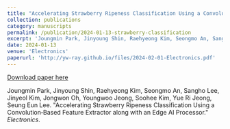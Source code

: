 ```yaml
---
title: "Accelerating Strawberry Ripeness Classification Using a Convolution‑Based Feature Extractor along with an Edge AI Processor"
collection: publications
category: manuscripts
permalink: /publication/2024-01-13-strawberry-classification
excerpt: 'Joungmin Park, Jinyoung Shin, Raehyeong Kim, Seongmo An, Sangho Lee, Jinyeol Kim, Jongwon Oh, Youngwoo Jeong, Soohee Kim, Yue Ri Jeong, Seung Eun Lee. &quot;Accelerating Strawberry Ripeness Classification Using a Convolution‑Based Feature Extractor along with an Edge AI Processor.&quot; <i>Electronics</i>.'
date: 2024-01-13
venue: 'Electronics'
paperurl: 'http://yw-ray.github.io/files/2024-02-01-Electronics.pdf'
---
```


<a href='http://yw-ray.github.io/files/2024-02-01-Electronics.pdf'>Download paper here</a>

Joungmin Park, Jinyoung Shin, Raehyeong Kim, Seongmo An, Sangho Lee, Jinyeol Kim, Jongwon Oh, Youngwoo Jeong, Soohee Kim, Yue Ri Jeong, Seung Eun Lee. &quot;Accelerating Strawberry Ripeness Classification Using a Convolution‑Based Feature Extractor along with an Edge AI Processor.&quot; <i>Electronics</i>.
